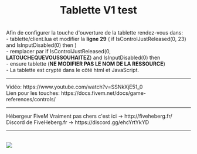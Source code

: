<center><h1>Tablette V1 test</h1></center><br>
Afin de configurer la touche d'ouverture de la tablette rendez-vous dans:<br>
- tablette/client.lua et modifier la <b>ligne 29</b> ( if IsControlJustReleased(0, 23) and IsInputDisabled(0) then )<br>
- remplacer par if IsControlJustReleased(0, <b>LATOUCHEQUEVOUSSOUHAITEZ</b>) and IsInputDisabled(0) then<br>
- ensure tablette (<b>NE MODIFIER PAS LE NOM DE LA RESSOURCE</b>)<br>
- La tablette est crypté dans le côté html et JavaScript.
<hr>
Vidéo: https://www.youtube.com/watch?v=SSNkXjE51_0 <br>
Lien pour les touches: https://docs.fivem.net/docs/game-references/controls/
<hr>
Hébergeur FiveM Vraiment pas chers c'est ici -> http://fiveheberg.fr/ <br>
Discord de FiveHeberg.fr -> https://discord.gg/ehcYrtYkYD
<hr><br>
<img src="https://i.goopics.net/5vi4wn.png">
